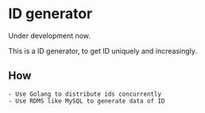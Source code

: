 # ID generator

Under development now.

This is a ID generator, to get ID uniquely and increasingly.

## How
	- Use Golang to distribute ids concurrently
	- Use RDMS like MySQL to generate data of ID
